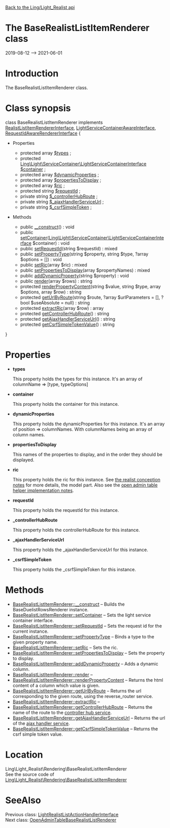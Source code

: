 [Back to the Ling/Light_Realist api](https://github.com/lingtalfi/Light_Realist/blob/master/doc/api/Ling/Light_Realist.md)



The BaseRealistListItemRenderer class
================
2019-08-12 --> 2021-06-01






Introduction
============

The BaseRealistListItemRenderer class.



Class synopsis
==============


class <span class="pl-k">BaseRealistListItemRenderer</span> implements [RealistListItemRendererInterface](https://github.com/lingtalfi/Light_Realist/blob/master/doc/api/Ling/Light_Realist/Rendering/RealistListItemRendererInterface.md), [LightServiceContainerAwareInterface](https://github.com/lingtalfi/Light/blob/master/doc/api/Ling/Light/ServiceContainer/LightServiceContainerAwareInterface.md), [RequestIdAwareRendererInterface](https://github.com/lingtalfi/Light_Realist/blob/master/doc/api/Ling/Light_Realist/Rendering/RequestIdAwareRendererInterface.md) {

- Properties
    - protected array [$types](#property-types) ;
    - protected [Ling\Light\ServiceContainer\LightServiceContainerInterface](https://github.com/lingtalfi/Light/blob/master/doc/api/Ling/Light/ServiceContainer/LightServiceContainerInterface.md) [$container](#property-container) ;
    - protected array [$dynamicProperties](#property-dynamicProperties) ;
    - protected array [$propertiesToDisplay](#property-propertiesToDisplay) ;
    - protected array [$ric](#property-ric) ;
    - protected string [$requestId](#property-requestId) ;
    - private string [$_controllerHubRoute](#property-_controllerHubRoute) ;
    - private string [$_ajaxHandlerServiceUrl](#property-_ajaxHandlerServiceUrl) ;
    - private string [$_csrfSimpleToken](#property-_csrfSimpleToken) ;

- Methods
    - public [__construct](https://github.com/lingtalfi/Light_Realist/blob/master/doc/api/Ling/Light_Realist/Rendering/BaseRealistListItemRenderer/__construct.md)() : void
    - public [setContainer](https://github.com/lingtalfi/Light_Realist/blob/master/doc/api/Ling/Light_Realist/Rendering/BaseRealistListItemRenderer/setContainer.md)([Ling\Light\ServiceContainer\LightServiceContainerInterface](https://github.com/lingtalfi/Light/blob/master/doc/api/Ling/Light/ServiceContainer/LightServiceContainerInterface.md) $container) : void
    - public [setRequestId](https://github.com/lingtalfi/Light_Realist/blob/master/doc/api/Ling/Light_Realist/Rendering/BaseRealistListItemRenderer/setRequestId.md)(string $requestId) : mixed
    - public [setPropertyType](https://github.com/lingtalfi/Light_Realist/blob/master/doc/api/Ling/Light_Realist/Rendering/BaseRealistListItemRenderer/setPropertyType.md)(string $property, string $type, ?array $options = []) : void
    - public [setRic](https://github.com/lingtalfi/Light_Realist/blob/master/doc/api/Ling/Light_Realist/Rendering/BaseRealistListItemRenderer/setRic.md)(array $ric) : mixed
    - public [setPropertiesToDisplay](https://github.com/lingtalfi/Light_Realist/blob/master/doc/api/Ling/Light_Realist/Rendering/BaseRealistListItemRenderer/setPropertiesToDisplay.md)(array $propertyNames) : mixed
    - public [addDynamicProperty](https://github.com/lingtalfi/Light_Realist/blob/master/doc/api/Ling/Light_Realist/Rendering/BaseRealistListItemRenderer/addDynamicProperty.md)(string $property) : void
    - public [render](https://github.com/lingtalfi/Light_Realist/blob/master/doc/api/Ling/Light_Realist/Rendering/BaseRealistListItemRenderer/render.md)(array $rows) : string
    - protected [renderPropertyContent](https://github.com/lingtalfi/Light_Realist/blob/master/doc/api/Ling/Light_Realist/Rendering/BaseRealistListItemRenderer/renderPropertyContent.md)(string $value, string $type, array $options, array $row) : string
    - protected [getUrlByRoute](https://github.com/lingtalfi/Light_Realist/blob/master/doc/api/Ling/Light_Realist/Rendering/BaseRealistListItemRenderer/getUrlByRoute.md)(string $route, ?array $urlParameters = [], ?bool $useAbsolute = null) : string
    - protected [extractRic](https://github.com/lingtalfi/Light_Realist/blob/master/doc/api/Ling/Light_Realist/Rendering/BaseRealistListItemRenderer/extractRic.md)(array $row) : array
    - protected [getControllerHubRoute](https://github.com/lingtalfi/Light_Realist/blob/master/doc/api/Ling/Light_Realist/Rendering/BaseRealistListItemRenderer/getControllerHubRoute.md)() : string
    - protected [getAjaxHandlerServiceUrl](https://github.com/lingtalfi/Light_Realist/blob/master/doc/api/Ling/Light_Realist/Rendering/BaseRealistListItemRenderer/getAjaxHandlerServiceUrl.md)() : string
    - protected [getCsrfSimpleTokenValue](https://github.com/lingtalfi/Light_Realist/blob/master/doc/api/Ling/Light_Realist/Rendering/BaseRealistListItemRenderer/getCsrfSimpleTokenValue.md)() : string

}




Properties
=============

- <span id="property-types"><b>types</b></span>

    This property holds the types for this instance.
    It's an array of columnName => [type, typeOptions]
    
    

- <span id="property-container"><b>container</b></span>

    This property holds the container for this instance.
    
    

- <span id="property-dynamicProperties"><b>dynamicProperties</b></span>

    This property holds the dynamicProperties for this instance.
    It's an array of position => columnNames.
    With columnNames being an array of column names.
    
    

- <span id="property-propertiesToDisplay"><b>propertiesToDisplay</b></span>

    This names of the properties to display, and in the order they should be displayed.
    
    

- <span id="property-ric"><b>ric</b></span>

    This property holds the ric for this instance.
    See [the realist conception notes](https://github.com/lingtalfi/Light_Realist/blob/master/doc/pages/realist-conception-notes.md) for more details, the model part.
    Also see the [open admin table helper implementation notes](https://github.com/lingtalfi/Light_Realist/blob/master/doc/pages/open-admin-table-helper-implementation-notes.md).
    
    

- <span id="property-requestId"><b>requestId</b></span>

    This property holds the requestId for this instance.
    
    

- <span id="property-_controllerHubRoute"><b>_controllerHubRoute</b></span>

    This property holds the controllerHubRoute for this instance.
    
    

- <span id="property-_ajaxHandlerServiceUrl"><b>_ajaxHandlerServiceUrl</b></span>

    This property holds the _ajaxHandlerServiceUrl for this instance.
    
    

- <span id="property-_csrfSimpleToken"><b>_csrfSimpleToken</b></span>

    This property holds the _csrfSimpleToken for this instance.
    
    



Methods
==============

- [BaseRealistListItemRenderer::__construct](https://github.com/lingtalfi/Light_Realist/blob/master/doc/api/Ling/Light_Realist/Rendering/BaseRealistListItemRenderer/__construct.md) &ndash; Builds the BaseDuelistRowsRenderer instance.
- [BaseRealistListItemRenderer::setContainer](https://github.com/lingtalfi/Light_Realist/blob/master/doc/api/Ling/Light_Realist/Rendering/BaseRealistListItemRenderer/setContainer.md) &ndash; Sets the light service container interface.
- [BaseRealistListItemRenderer::setRequestId](https://github.com/lingtalfi/Light_Realist/blob/master/doc/api/Ling/Light_Realist/Rendering/BaseRealistListItemRenderer/setRequestId.md) &ndash; Sets the request id for the current instance.
- [BaseRealistListItemRenderer::setPropertyType](https://github.com/lingtalfi/Light_Realist/blob/master/doc/api/Ling/Light_Realist/Rendering/BaseRealistListItemRenderer/setPropertyType.md) &ndash; Binds a type to the given property name.
- [BaseRealistListItemRenderer::setRic](https://github.com/lingtalfi/Light_Realist/blob/master/doc/api/Ling/Light_Realist/Rendering/BaseRealistListItemRenderer/setRic.md) &ndash; Sets the ric.
- [BaseRealistListItemRenderer::setPropertiesToDisplay](https://github.com/lingtalfi/Light_Realist/blob/master/doc/api/Ling/Light_Realist/Rendering/BaseRealistListItemRenderer/setPropertiesToDisplay.md) &ndash; Sets the property to display.
- [BaseRealistListItemRenderer::addDynamicProperty](https://github.com/lingtalfi/Light_Realist/blob/master/doc/api/Ling/Light_Realist/Rendering/BaseRealistListItemRenderer/addDynamicProperty.md) &ndash; Adds a dynamic column.
- [BaseRealistListItemRenderer::render](https://github.com/lingtalfi/Light_Realist/blob/master/doc/api/Ling/Light_Realist/Rendering/BaseRealistListItemRenderer/render.md) &ndash; 
- [BaseRealistListItemRenderer::renderPropertyContent](https://github.com/lingtalfi/Light_Realist/blob/master/doc/api/Ling/Light_Realist/Rendering/BaseRealistListItemRenderer/renderPropertyContent.md) &ndash; Returns the html content of a column which value is given.
- [BaseRealistListItemRenderer::getUrlByRoute](https://github.com/lingtalfi/Light_Realist/blob/master/doc/api/Ling/Light_Realist/Rendering/BaseRealistListItemRenderer/getUrlByRoute.md) &ndash; Returns the url corresponding to the given route, using the reverse_router service.
- [BaseRealistListItemRenderer::extractRic](https://github.com/lingtalfi/Light_Realist/blob/master/doc/api/Ling/Light_Realist/Rendering/BaseRealistListItemRenderer/extractRic.md) &ndash; 
- [BaseRealistListItemRenderer::getControllerHubRoute](https://github.com/lingtalfi/Light_Realist/blob/master/doc/api/Ling/Light_Realist/Rendering/BaseRealistListItemRenderer/getControllerHubRoute.md) &ndash; Returns the name of the route to the [controller hub service](https://github.com/lingtalfi/Light_ControllerHub).
- [BaseRealistListItemRenderer::getAjaxHandlerServiceUrl](https://github.com/lingtalfi/Light_Realist/blob/master/doc/api/Ling/Light_Realist/Rendering/BaseRealistListItemRenderer/getAjaxHandlerServiceUrl.md) &ndash; Returns the url of the [ajax handler service](https://github.com/lingtalfi/Light_AjaxHandler).
- [BaseRealistListItemRenderer::getCsrfSimpleTokenValue](https://github.com/lingtalfi/Light_Realist/blob/master/doc/api/Ling/Light_Realist/Rendering/BaseRealistListItemRenderer/getCsrfSimpleTokenValue.md) &ndash; Returns the csrf simple token value.





Location
=============
Ling\Light_Realist\Rendering\BaseRealistListItemRenderer<br>
See the source code of [Ling\Light_Realist\Rendering\BaseRealistListItemRenderer](https://github.com/lingtalfi/Light_Realist/blob/master/Rendering/BaseRealistListItemRenderer.php)



SeeAlso
==============
Previous class: [LightRealistListActionHandlerInterface](https://github.com/lingtalfi/Light_Realist/blob/master/doc/api/Ling/Light_Realist/ListActionHandler/LightRealistListActionHandlerInterface.md)<br>Next class: [OpenAdminTableBaseRealistListRenderer](https://github.com/lingtalfi/Light_Realist/blob/master/doc/api/Ling/Light_Realist/Rendering/OpenAdminTableBaseRealistListRenderer.md)<br>

